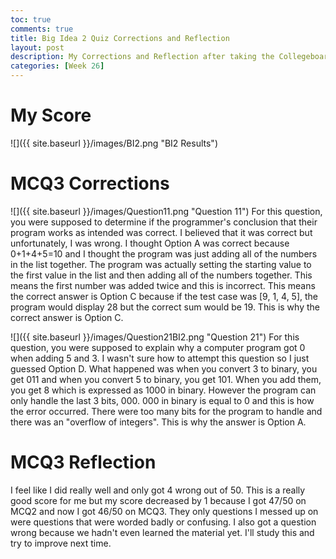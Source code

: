 ```yaml
---
toc: true
comments: true
title: Big Idea 2 Quiz Corrections and Reflection
layout: post
description: My Corrections and Reflection after taking the Collegeboard Big Idea 2 Quiz
categories: [Week 26]
---
```


# My Score
![]({{ site.baseurl }}/images/BI2.png "BI2 Results")


# MCQ3 Corrections
![]({{ site.baseurl }}/images/Question11.png "Question 11")
For this question, you were supposed to determine if the programmer's conclusion that their program works as intended was correct. I believed that it was correct but unfortunately, I was wrong. I thought Option A was correct because 0+1+4+5=10 and I thought the program was just adding all of the numbers in the list together. The program was actually setting the starting value to the first value in the list and then adding all of the numbers together. This means the first number was added twice and this is incorrect. This means the correct answer is Option C because if the test case was [9, 1, 4, 5], the program would display 28 but the correct sum would be 19. This is why the correct answer is Option C.

![]({{ site.baseurl }}/images/Question21BI2.png "Question 21")
For this question, you were supposed to explain why a computer program got 0 when adding 5 and 3. I wasn't sure how to attempt this question so I just guessed Option D. What happened was when you convert 3 to binary, you get 011 and when you convert 5 to binary, you get 101. When you add them, you get 8 which is expressed as 1000 in binary. However the program can only handle the last 3 bits, 000. 000 in binary is equal to 0 and this is how the error occurred. There were too many bits for the program to handle and there was an "overflow of integers". This is why the answer is Option A.

# MCQ3 Reflection
I feel like I did really well and only got 4 wrong out of 50. This is a really good score for me but my score decreased by 1 because I got 47/50 on MCQ2 and now I got 46/50 on MCQ3. They only questions I messed up on were questions that were worded badly or confusing. I also got a question wrong because we hadn't even learned the material yet. I'll study this and try to improve next time.